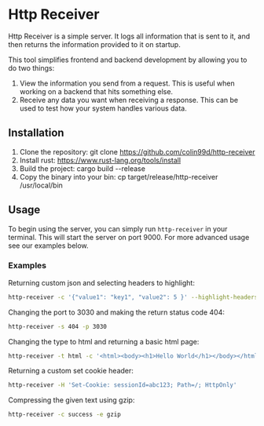# Http Receiver

Http Receiver is a simple server. It logs all information that is sent to it,
and then returns the information provided to it on startup.

This tool simplifies frontend and backend development by allowing you to
do two things:
1. View the information you send from a request. This is useful when working on a backend that hits something else.
2. Receive any data you want when receiving a response. This can be used to test how your system handles various data.

## Installation

1. Clone the repository: git clone https://github.com/colin99d/http-receiver
2. Install rust: https://www.rust-lang.org/tools/install
3. Build the project: cargo build --release
4. Copy the binary into your bin: cp target/release/http-receiver /usr/local/bin

## Usage

To begin using the server, you can simply run `http-receiver` in your terminal.
This will start the server on port 9000. For more advanced usage see our examples
below.

### Examples

Returning custom json and selecting headers to highlight:

```bash
http-receiver -c '{"value1": "key1", "value2": 5 }' --highlight-headers authorization,content-length
```

Changing the port to 3030 and making the return status code 404:

```bash
http-receiver -s 404 -p 3030
```

Changing the type to html and returning a basic html page:

```bash
http-receiver -t html -c '<html><body><h1>Hello World</h1></body></html>'
```

Returning a custom set cookie header:
```bash
http-receiver -H 'Set-Cookie: sessionId=abc123; Path=/; HttpOnly'
```

Compressing the given text using gzip:
```bash
http-receiver -c success -e gzip
```
